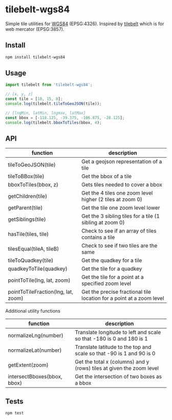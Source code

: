 tilebelt-wgs84
====
Simple tile utilities for [WGS84](https://en.wikipedia.org/wiki/World_Geodetic_System) (EPSG:4326). Inspired by [tilebelt](https://github.com/mapbox/tilebelt) which is for web mercator (EPSG:3857).

## Install

```bash
npm install tilebelt-wgs84
```

## Usage

```ts
import tilebelt from 'tilebelt-wgs84';

// [x, y, z]
const tile = [10, 15, 8];
console.log(tilebelt.tileToGeoJSON(tile));

// [lngMin, latMin, lngmax, latMax]
const bbox = [-118.125, -39.375, -106.875, -28.125];
console.log(tilebelt.bboxToTiles(bbox, 4);
```

## API

function | description
---|---
tileToGeoJSON(tile) | Get a geojson representation of a tile
tileToBBox(tile) | Get the bbox of a tile
bboxToTiles(bbox, z) | Gets tiles needed to cover a bbox
getChildren(tile) | Get the 4 tiles one zoom level higher (2 tiles at zoom 0)
getParent(tile) | Get the tile one zoom level lower
getSiblings(tile) | Get the 3 sibling tiles for a tile (1 sibling at zoom 0)
hasTile(tiles, tile) | Check to see if an array of tiles contains a tile
tilesEqual(tileA, tileB) | Check to see if two tiles are the same
tileToQuadkey(tile) | Get the quadkey for a tile
quadkeyToTile(quadkey) | Get the tile for a quadkey
pointToTile(lng, lat, zoom) | Get the tile for a point at a specified zoom level
pointToTileFraction(lng, lat, zoom) | Get the precise fractional tile location for a point at a zoom level

Additional utility functions

function | description
---|---
normalizeLng(number) | Translate longitude to left and scale so that -180 is 0 and 180 is 1
normalizeLat(number) | Translate latitude to the top and scale so that -90 is 1 and 90 is 0
getExtent(zoom) | Get the total x (columns) and y (rows) tiles at given the zoom level
intersectBboxes(bbox, bbox) | Get the intersection of two boxes as a bbox

## Tests

```bash
npm test
```
